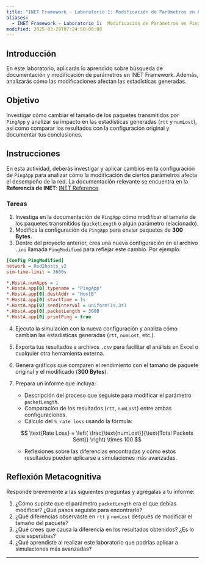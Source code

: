 ```yaml
---
title: "INET Framework - Laboratorio 1: Modificación de Parámetros en PingApp"
aliases:
  - INET Framework - Laboratorio 1:  Modificación de Parámetros en PingApp
modified: 2025-03-29T07:24:50-06:00
---
```

## Introducción

En este laboratorio, aplicarás lo aprendido sobre búsqueda de documentación y modificación de parámetros en INET Framework. Además, analizarás cómo las modificaciones afectan las estadísticas generadas.

## Objetivo
Investigar cómo cambiar el tamaño de los paquetes transmitidos por `PingApp` y analizar su impacto en las estadísticas generadas (`rtt` y `numLost`), así como comparar los resultados con la configuración original y documentar tus conclusiones.

## Instrucciones

En esta actividad, deberás investigar y aplicar cambios en la configuración de `PingApp` para analizar cómo la modificación de ciertos parámetros afecta el desempeño de la red. La documentación relevante se encuentra en la **Referencia de INET**: [INET Reference](https://doc.omnetpp.org/inet/api-current/neddoc/index.html).

### Tareas
1. Investiga en la documentación de `PingApp` cómo modificar el tamaño de los paquetes transmitidos (`packetLength` o algún parámetro relacionado).
2. Modifica la configuración de `PingApp` para enviar paquetes de **300 Bytes**.
3. Dentro del proyecto anterior, crea una nueva configuración en el archivo `.ini` llamada `PingModified` para reflejar este cambio. Por ejemplo:

```ini
[Config PingModified]
network = Red2hosts_v2
sim-time-limit = 3600s

*.HostA.numApps = 1
*.HostA.app[0].typename = "PingApp"
*.HostA.app[0].destAddr = "HostB"
*.HostA.app[0].startTime = 1s
*.HostA.app[0].sendInterval = uniform(1s,3s)
*.HostA.app[0].packetLength = 300B
*.HostA.app[0].printPing = true
```
   
4. Ejecuta la simulación con la nueva configuración y analiza cómo cambian las estadísticas generadas (`rtt`, `numLost`, etc.).
5. Exporta tus resultados a archivos `.csv` para facilitar el análisis en Excel o cualquier otra herramienta externa.
6. Genera gráficos que comparen el rendimiento con el tamaño de paquete original y el modificado (**300 Bytes**).
7. Prepara un informe que incluya:
	- Descripción del proceso que seguiste para modificar el parámetro `packetLength`.
	- Comparación de los resultados (`rtt`, `numLost`) entre ambas configuraciones.
	- Cálculo del `% rate loss` usando la fórmula:
   
     $$
     \text{Rate Loss} = \left( \frac{\text{numLost}}{\text{Total Packets Sent}} \right) \times 100
     $$
	- Reflexiones sobre las diferencias encontradas y cómo estos resultados pueden aplicarse a simulaciones más avanzadas.

## Reflexión Metacognitiva

Responde brevemente a las siguientes preguntas y agrégalas a tu informe:

1. ¿Cómo supiste que el parámetro `packetLength` era el que debías modificar? ¿Qué pasos seguiste para encontrarlo?
2. ¿Qué diferencias observaste en `rtt` y `numLost` después de modificar el tamaño del paquete?
3. ¿Qué crees que causa la diferencia en los resultados obtenidos? ¿Es lo que esperabas?
4. ¿Qué aprendiste al realizar este laboratorio que podrías aplicar a simulaciones más avanzadas?

---
